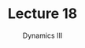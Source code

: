 ---
title: Lecture 18
subtitle: Dynamics III
description: Continuing topics in Dynamics
lecture: "18"
---